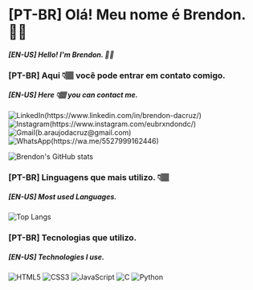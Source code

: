# [PT-BR] Olá! Meu nome é Brendon. 👋🏽
##### [EN-US] Hello! I'm Brendon. 👋🏽

### [PT-BR] Aqui 👇🏽 você pode entrar em contato comigo.
##### [EN-US] Here 👇🏽 you can contact me.

![LinkedIn(https://www.linkedin.com/in/brendon-dacruz/)](https://img.shields.io/badge/linkedin-%230077B5.svg?style=for-the-badge&logo=linkedin&logoColor=white) ![Instagram(https://www.instagram.com/eubrxndondc/)](https://img.shields.io/badge/Instagram-%23E4405F.svg?style=for-the-badge&logo=Instagram&logoColor=white) ![Gmail(b.araujodacruz@gmail.com)](https://img.shields.io/badge/Gmail-D14836?style=for-the-badge&logo=gmail&logoColor=white) ![WhatsApp(https://wa.me/5527999162446)](https://img.shields.io/badge/WhatsApp-25D366?style=for-the-badge&logo=whatsapp&logoColor=white)

![Brendon's GitHub stats](https://github-readme-stats.vercel.app/api?username=brendonccruz&show_icons=true&theme=highcontrast)

### [PT-BR] Linguagens que mais utilizo. 👇🏽
##### [EN-US] Most used Languages.

![Top Langs](https://github-readme-stats.vercel.app/api/top-langs/?username=brendonccruz&hide_progress=true)

### [PT-BR] Tecnologias que utilizo.
##### [EN-US] Technologies I use.

![HTML5](https://img.shields.io/badge/html5-%23E34F26.svg?style=for-the-badge&logo=html5&logoColor=white) ![CSS3](https://img.shields.io/badge/css3-%231572B6.svg?style=for-the-badge&logo=css3&logoColor=white) ![JavaScript](https://img.shields.io/badge/javascript-%23323330.svg?style=for-the-badge&logo=javascript&logoColor=%23F7DF1E) ![C](https://img.shields.io/badge/c-%2300599C.svg?style=for-the-badge&logo=c&logoColor=white) ![Python](https://img.shields.io/badge/python-3670A0?style=for-the-badge&logo=python&logoColor=ffdd54)
